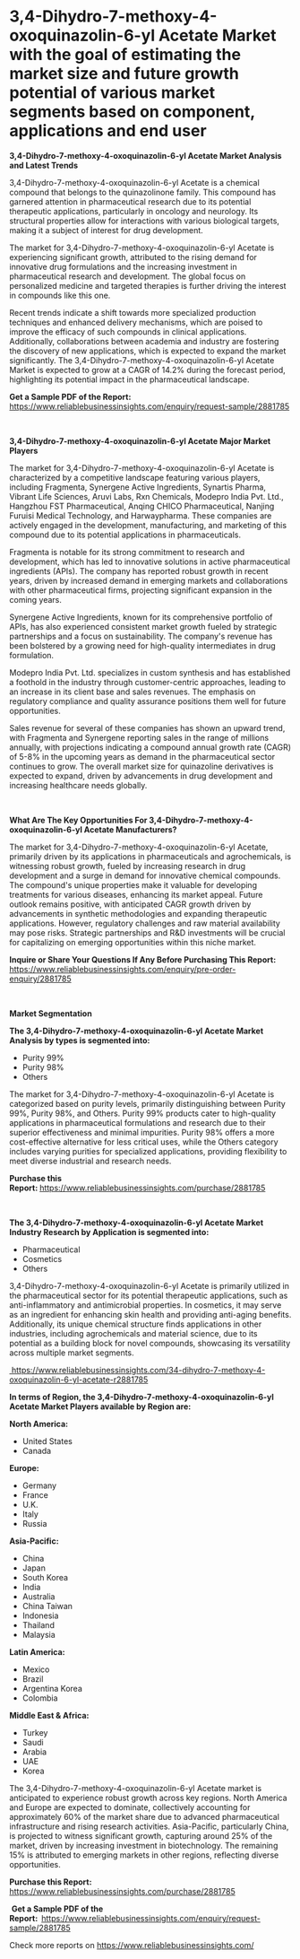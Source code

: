 <p><h1>3,4-Dihydro-7-methoxy-4-oxoquinazolin-6-yl Acetate Market with the goal of estimating the market size and future growth potential of various market segments based on component, applications and end user</h1></p><p><strong>3,4-Dihydro-7-methoxy-4-oxoquinazolin-6-yl Acetate Market Analysis and Latest Trends</strong></p>
<p><p>3,4-Dihydro-7-methoxy-4-oxoquinazolin-6-yl Acetate is a chemical compound that belongs to the quinazolinone family. This compound has garnered attention in pharmaceutical research due to its potential therapeutic applications, particularly in oncology and neurology. Its structural properties allow for interactions with various biological targets, making it a subject of interest for drug development.</p><p>The market for 3,4-Dihydro-7-methoxy-4-oxoquinazolin-6-yl Acetate is experiencing significant growth, attributed to the rising demand for innovative drug formulations and the increasing investment in pharmaceutical research and development. The global focus on personalized medicine and targeted therapies is further driving the interest in compounds like this one. </p><p>Recent trends indicate a shift towards more specialized production techniques and enhanced delivery mechanisms, which are poised to improve the efficacy of such compounds in clinical applications. Additionally, collaborations between academia and industry are fostering the discovery of new applications, which is expected to expand the market significantly. The 3,4-Dihydro-7-methoxy-4-oxoquinazolin-6-yl Acetate Market is expected to grow at a CAGR of 14.2% during the forecast period, highlighting its potential impact in the pharmaceutical landscape.</p></p>
<p><strong>Get a Sample PDF of the Report:&nbsp;</strong> <a href="https://www.reliablebusinessinsights.com/enquiry/request-sample/2881785?utm_campaign=3035&utm_medium=2&utm_source=Github&utm_content=ia&utm_term=12032025&utm_id=34-dihydro-7-methoxy-4-oxoquinazolin-6-yl-acetate">https://www.reliablebusinessinsights.com/enquiry/request-sample/2881785</a></p>
<p>&nbsp;</p>
<p><strong>3,4-Dihydro-7-methoxy-4-oxoquinazolin-6-yl Acetate Major Market Players</strong></p>
<p><p>The market for 3,4-Dihydro-7-methoxy-4-oxoquinazolin-6-yl Acetate is characterized by a competitive landscape featuring various players, including Fragmenta, Synergene Active Ingredients, Synartis Pharma, Vibrant Life Sciences, Aruvi Labs, Rxn Chemicals, Modepro India Pvt. Ltd., Hangzhou FST Pharmaceutical, Anqing CHICO Pharmaceutical, Nanjing Furuisi Medical Technology, and Harwaypharma. These companies are actively engaged in the development, manufacturing, and marketing of this compound due to its potential applications in pharmaceuticals.</p><p>Fragmenta is notable for its strong commitment to research and development, which has led to innovative solutions in active pharmaceutical ingredients (APIs). The company has reported robust growth in recent years, driven by increased demand in emerging markets and collaborations with other pharmaceutical firms, projecting significant expansion in the coming years.</p><p>Synergene Active Ingredients, known for its comprehensive portfolio of APIs, has also experienced consistent market growth fueled by strategic partnerships and a focus on sustainability. The company's revenue has been bolstered by a growing need for high-quality intermediates in drug formulation.</p><p>Modepro India Pvt. Ltd. specializes in custom synthesis and has established a foothold in the industry through customer-centric approaches, leading to an increase in its client base and sales revenues. The emphasis on regulatory compliance and quality assurance positions them well for future opportunities.</p><p>Sales revenue for several of these companies has shown an upward trend, with Fragmenta and Synergene reporting sales in the range of millions annually, with projections indicating a compound annual growth rate (CAGR) of 5-8% in the upcoming years as demand in the pharmaceutical sector continues to grow. The overall market size for quinazoline derivatives is expected to expand, driven by advancements in drug development and increasing healthcare needs globally.</p></p>
<p>&nbsp;</p>
<p><strong>What Are The Key Opportunities For 3,4-Dihydro-7-methoxy-4-oxoquinazolin-6-yl Acetate Manufacturers?</strong></p>
<p><p>The market for 3,4-Dihydro-7-methoxy-4-oxoquinazolin-6-yl Acetate, primarily driven by its applications in pharmaceuticals and agrochemicals, is witnessing robust growth, fueled by increasing research in drug development and a surge in demand for innovative chemical compounds. The compound's unique properties make it valuable for developing treatments for various diseases, enhancing its market appeal. Future outlook remains positive, with anticipated CAGR growth driven by advancements in synthetic methodologies and expanding therapeutic applications. However, regulatory challenges and raw material availability may pose risks. Strategic partnerships and R&D investments will be crucial for capitalizing on emerging opportunities within this niche market.</p></p>
<p><strong>Inquire or Share Your Questions If Any Before Purchasing This Report:</strong> <a href="https://www.reliablebusinessinsights.com/enquiry/pre-order-enquiry/2881785?utm_campaign=3035&utm_medium=2&utm_source=Github&utm_content=ia&utm_term=12032025&utm_id=34-dihydro-7-methoxy-4-oxoquinazolin-6-yl-acetate">https://www.reliablebusinessinsights.com/enquiry/pre-order-enquiry/2881785</a></p>
<p>&nbsp;</p>
<p><strong>Market Segmentation</strong></p>
<p><strong>The 3,4-Dihydro-7-methoxy-4-oxoquinazolin-6-yl Acetate Market Analysis by types is segmented into:</strong></p>
<p><ul><li>Purity 99%</li><li>Purity 98%</li><li>Others</li></ul></p>
<p><p>The market for 3,4-Dihydro-7-methoxy-4-oxoquinazolin-6-yl Acetate is categorized based on purity levels, primarily distinguishing between Purity 99%, Purity 98%, and Others. Purity 99% products cater to high-quality applications in pharmaceutical formulations and research due to their superior effectiveness and minimal impurities. Purity 98% offers a more cost-effective alternative for less critical uses, while the Others category includes varying purities for specialized applications, providing flexibility to meet diverse industrial and research needs.</p></p>
<p><strong>Purchase this Report:&nbsp;</strong><a href="https://www.reliablebusinessinsights.com/purchase/2881785?utm_campaign=3035&utm_medium=2&utm_source=Github&utm_content=ia&utm_term=12032025&utm_id=34-dihydro-7-methoxy-4-oxoquinazolin-6-yl-acetate">https://www.reliablebusinessinsights.com/purchase/2881785</a></p>
<p>&nbsp;</p>
<p><strong>The 3,4-Dihydro-7-methoxy-4-oxoquinazolin-6-yl Acetate Market Industry Research by Application is segmented into:</strong></p>
<p><ul><li>Pharmaceutical</li><li>Cosmetics</li><li>Others</li></ul></p>
<p><p>3,4-Dihydro-7-methoxy-4-oxoquinazolin-6-yl Acetate is primarily utilized in the pharmaceutical sector for its potential therapeutic applications, such as anti-inflammatory and antimicrobial properties. In cosmetics, it may serve as an ingredient for enhancing skin health and providing anti-aging benefits. Additionally, its unique chemical structure finds applications in other industries, including agrochemicals and material science, due to its potential as a building block for novel compounds, showcasing its versatility across multiple market segments.</p></p>
<p><a href="https://www.reliablebusinessinsights.com/34-dihydro-7-methoxy-4-oxoquinazolin-6-yl-acetate-r2881785?utm_campaign=3035&utm_medium=2&utm_source=Github&utm_content=ia&utm_term=12032025&utm_id=34-dihydro-7-methoxy-4-oxoquinazolin-6-yl-acetate">&nbsp;https://www.reliablebusinessinsights.com/34-dihydro-7-methoxy-4-oxoquinazolin-6-yl-acetate-r2881785</a></p>
<p><strong>In terms of Region, the 3,4-Dihydro-7-methoxy-4-oxoquinazolin-6-yl Acetate Market Players available by Region are:</strong></p>
<p>
    <p> <strong> North America: </strong>
        <ul>
            <li>United States</li>
            <li>Canada</li>
        </ul>
        </p> 
    <p> <strong> Europe: </strong>
        <ul>
            <li>Germany</li>
            <li>France</li>
            <li>U.K.</li>
            <li>Italy</li>
            <li>Russia</li>
        </ul>
        </p> 
    <p> <strong> Asia-Pacific: </strong>
        <ul>
            <li>China</li>
            <li>Japan</li>
            <li>South Korea</li>
            <li>India</li>
            <li>Australia</li>
            <li>China Taiwan</li>
            <li>Indonesia</li>
            <li>Thailand</li>
            <li>Malaysia</li>
        </ul>
        </p> 
    <p> <strong> Latin America: </strong>
        <ul>
            <li>Mexico</li>
            <li>Brazil</li>
            <li>Argentina Korea</li>
            <li>Colombia</li>
        </ul>
        </p> 
    <p> <strong> Middle East & Africa: </strong>
        <ul>
            <li>Turkey</li>
            <li>Saudi</li>
            <li>Arabia</li>
            <li>UAE</li>
            <li>Korea</li>
        </ul>
    </p>
    </p>
<p><p>The 3,4-Dihydro-7-methoxy-4-oxoquinazolin-6-yl Acetate market is anticipated to experience robust growth across key regions. North America and Europe are expected to dominate, collectively accounting for approximately 60% of the market share due to advanced pharmaceutical infrastructure and rising research activities. Asia-Pacific, particularly China, is projected to witness significant growth, capturing around 25% of the market, driven by increasing investment in biotechnology. The remaining 15% is attributed to emerging markets in other regions, reflecting diverse opportunities.</p></p>
<p><strong>Purchase this Report: </strong><a href="https://www.reliablebusinessinsights.com/purchase/2881785?utm_campaign=3035&utm_medium=2&utm_source=Github&utm_content=ia&utm_term=12032025&utm_id=34-dihydro-7-methoxy-4-oxoquinazolin-6-yl-acetate">https://www.reliablebusinessinsights.com/purchase/2881785</a></p>
<p>&nbsp;<strong>Get a Sample PDF of the Report:&nbsp;&nbsp;</strong><a href="https://www.reliablebusinessinsights.com/enquiry/request-sample/2881785?utm_campaign=3035&utm_medium=2&utm_source=Github&utm_content=ia&utm_term=12032025&utm_id=34-dihydro-7-methoxy-4-oxoquinazolin-6-yl-acetate">https://www.reliablebusinessinsights.com/enquiry/request-sample/2881785</a></p>
<p><strong></strong></p>
<p>Check more reports on <a href="https://www.reliablebusinessinsights.com/?utm_campaign=3035&utm_medium=2&utm_source=Github&utm_content=ia&utm_term=12032025&utm_id=34-dihydro-7-methoxy-4-oxoquinazolin-6-yl-acetate">https://www.reliablebusinessinsights.com/</a></p>